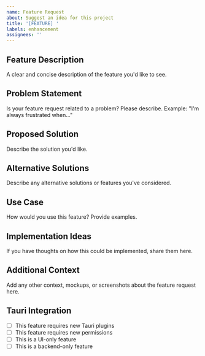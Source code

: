 ```yaml
---
name: Feature Request
about: Suggest an idea for this project
title: '[FEATURE] '
labels: enhancement
assignees: ''
---
```


## Feature Description
A clear and concise description of the feature you'd like to see.

## Problem Statement
Is your feature request related to a problem? Please describe.
Example: "I'm always frustrated when..."

## Proposed Solution
Describe the solution you'd like.

## Alternative Solutions
Describe any alternative solutions or features you've considered.

## Use Case
How would you use this feature? Provide examples.

## Implementation Ideas
If you have thoughts on how this could be implemented, share them here.

## Additional Context
Add any other context, mockups, or screenshots about the feature request here.

## Tauri Integration
- [ ] This feature requires new Tauri plugins
- [ ] This feature requires new permissions
- [ ] This is a UI-only feature
- [ ] This is a backend-only feature
